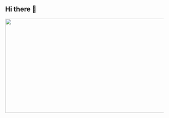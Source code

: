 ## Hi there 👋

<!--
**x2much4u/x2much4u** is a ✨ _special_ ✨ repository because its `README.md` (this file) appears on your GitHub profile.

Here are some ideas to get you started:

- 🔭 I’m currently working on ...
- 🌱 I’m currently learning ...
- 👯 I’m looking to collaborate on ...
- 🤔 I’m looking for help with ...
- 💬 Ask me about ...
- 📫 How to reach me: ...
- 😄 Pronouns: ...
- ⚡ Fun fact: ...
-->
<a href="https://www.gitanimals.org/en_US?utm_medium=image&utm_source=x2much4u&utm_content=farm">
<img
  src="https://render.gitanimals.org/farms/x2much4u"
  width="600"
  height="300"
/>
</a>
